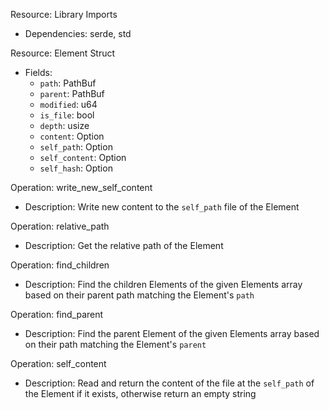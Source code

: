 Resource: Library Imports
  - Dependencies: serde, std

Resource: Element Struct
  - Fields:
    - `path`: PathBuf
    - `parent`: PathBuf
    - `modified`: u64
    - `is_file`: bool
    - `depth`: usize
    - `content`: Option<String>
    - `self_path`: Option<PathBuf>
    - `self_content`: Option<String>
    - `self_hash`: Option<String>

Operation: write_new_self_content
  - Description: Write new content to the `self_path` file of the Element

Operation: relative_path
  - Description: Get the relative path of the Element

Operation: find_children
  - Description: Find the children Elements of the given Elements array based on their parent path matching the Element's `path`

Operation: find_parent
  - Description: Find the parent Element of the given Elements array based on their path matching the Element's `parent`

Operation: self_content
  - Description: Read and return the content of the file at the `self_path` of the Element if it exists, otherwise return an empty string